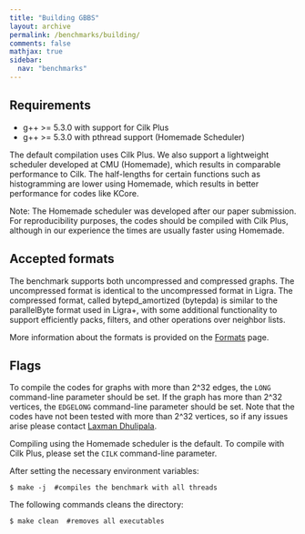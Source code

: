 ```yaml
---
title: "Building GBBS"
layout: archive
permalink: /benchmarks/building/
comments: false
mathjax: true
sidebar:
  nav: "benchmarks"
---
```


## Requirements

* g++ &gt;= 5.3.0 with support for Cilk Plus
* g++ &gt;= 5.3.0 with pthread support (Homemade Scheduler)

The default compilation uses Cilk Plus. We also support a lightweight scheduler
developed at CMU (Homemade), which results in comparable performance to Cilk.
The half-lengths for certain functions such as histogramming are lower using
Homemade, which results in better performance for codes like KCore.

Note: The Homemade scheduler was developed after our paper submission. For
reproducibility purposes, the codes should be compiled with Cilk Plus, although
in our experience the times are usually faster using Homemade.


## Accepted formats

The benchmark supports both uncompressed and compressed graphs. The uncompressed
format is identical to the uncompressed format in Ligra.  The compressed format,
called bytepd_amortized (bytepda) is similar to the parallelByte format used in
Ligra+, with some additional functionality to support efficiently packs,
filters, and other operations over neighbor lists.

More information about the formats is provided on the
[Formats](/benchmarks/formats/) page.

## Flags

To compile the codes for graphs with more than 2^32 edges, the `LONG`
command-line parameter should be set. If the graph has more than 2^32 vertices,
the `EDGELONG` command-line parameter should be set. Note that the codes have
not been tested with more than 2^32 vertices, so if any issues arise please
contact [Laxman Dhulipala](mailto:ldhulipa@cs.cmu.edu).

Compiling using the Homemade scheduler is the default. To compile with Cilk
Plus, please set the `CILK` command-line parameter.

After setting the necessary environment variables:
```
$ make -j  #compiles the benchmark with all threads
```

The following commands cleans the directory:
```
$ make clean  #removes all executables
```
